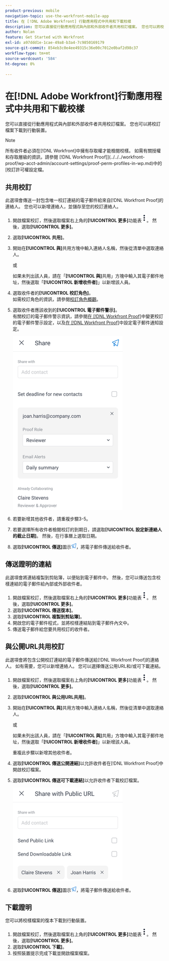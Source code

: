 ```yaml
---
product-previous: mobile
navigation-topic: use-the-workfront-mobile-app
title: 在 [!DNL Adobe Workfront] 行動應用程式中共用和下載校樣
description: 您可以直接從行動應用程式與內部和外部收件者共用校訂檔案。 您也可以將校訂檔案下載到行動裝置。
author: Nolan
feature: Get Started with Workfront
exl-id: a97ddd1e-1cae-49a8-b3a4-7c9850169179
source-git-commit: 854eb3c0e4ee49315c36e00c7012e0baf2d98c37
workflow-type: tm+mt
source-wordcount: '584'
ht-degree: 0%

---
```


# 在[!DNL Adobe Workfront]行動應用程式中共用和下載校樣

您可以直接從行動應用程式與內部和外部收件者共用校訂檔案。 您也可以將校訂檔案下載到行動裝置。

>[!NOTE]
>
>所有收件者必須在[!DNL Workfront]中擁有存取權才能檢閱校樣。 如需有關授權和存取層級的資訊，請參閱 [!DNL Workfront Proof]](../../../workfront-proof/wp-acct-admin/account-settings/proof-perm-profiles-in-wp.md)中的[校訂許可權設定檔。

## 共用校訂

此選項會傳送一封包含唯一校訂連結的電子郵件給來自[!DNL Workfront Proof]的連絡人。 您也可以新增連絡人，並儲存至您的校訂連絡人。

1. 開啟檔案校訂，然後選取檔案右上角的&#x200B;**[!UICONTROL 更多]**&#x200B;功能表![更多功能表](assets/mobile-verticalmoremenu-20x33.png)。 然後，選取&#x200B;**[!UICONTROL 更多]**。
1. 選取&#x200B;**[!UICONTROL 共用]**。
1. 開始在&#x200B;**[!UICONTROL 與]**&#x200B;共用方塊中輸入連絡人名稱，然後從清單中選取連絡人。

   或

   如果未列出該人員，請在「**[!UICONTROL 與]**&#x200B;共用」方塊中輸入其電子郵件地址，然後選取「**[!UICONTROL 新增收件者]**」以新增該人員。

1. 選取收件者的&#x200B;**[!UICONTROL 校訂角色]**。\
   如需校訂角色的資訊，請參閱[校訂角色概觀](../../../review-and-approve-work/proofing/proofing-overview/proof-roles.md)。
1. 選取收件者應該收到的&#x200B;**[!UICONTROL 電子郵件警示]**。\
   有關校訂的電子郵件警示資訊，請參閱[在 [!DNL Workfront Proof]](../../../workfront-proof/wp-emailsntfctns/email-alerts/change-email-alert-settings-wp.md)中變更校訂的電子郵件警示設定，以及[在 [!DNL Workfront Proof]](../../../workfront-proof/wp-emailsntfctns/email-alerts/config-email-notification-settings-wp.md)中設定電子郵件通知設定。

   ![共用熒幕](assets/mobile-shareproof-350x551.png)

1. 若要新增其他收件者，請重複步驟3-5。
1. 若要選擇所有收件者檢閱校訂的到期日，請選取&#x200B;**[!UICONTROL 設定新連絡人的截止日期]**。 然後，在行事曆上選取日期。
1. 選取&#x200B;**[!UICONTROL 傳送]**&#x200B;圖示![傳送圖示](assets/mobile-send-icon-25x26.png)，將電子郵件傳送給收件者。

## 傳送證明的連結

此選項會將連結複製到剪貼簿，以便貼到電子郵件中。 然後，您可以傳送包含校樣連結的電子郵件給內部或外部收件者。

1. 開啟檔案校訂，然後選取檔案右上角的&#x200B;**[!UICONTROL 更多]**&#x200B;功能表![更多功能表](assets/mobile-verticalmoremenu-20x33.png)。 然後，選取&#x200B;**[!UICONTROL 更多]**。
1. 選取&#x200B;**[!UICONTROL 傳送復本]**。
1. 選取&#x200B;**[!UICONTROL 複製到剪貼簿]**。
1. 開啟您的電子郵件程式，並將校樣連結貼到電子郵件內文中。
1. 傳送電子郵件給您要共用校訂的收件者。

## 與公開URL共用校訂

此選項會將包含公開校訂連結的電子郵件傳送給[!DNL Workfront Proof]的連絡人。 如有需要，您可以新增連絡人。 您可以選擇傳送公用URL和/或可下載連結。

1. 開啟檔案校訂，然後選取檔案右上角的&#x200B;**[!UICONTROL 更多]**&#x200B;功能表![更多功能表](assets/mobile-verticalmoremenu-20x33.png)。 然後，選取&#x200B;**[!UICONTROL 更多]**。
1. 選取&#x200B;**[!UICONTROL 與公用URL共用]**。
1. 開始在&#x200B;**[!UICONTROL 與]**&#x200B;共用方塊中輸入連絡人名稱，然後從清單中選取連絡人。

   或

   如果未列出該人員，請在「**[!UICONTROL 與]**&#x200B;共用」方塊中輸入其電子郵件地址，然後選取「**[!UICONTROL 新增收件者]**」以新增該人員。

   重複此步驟以新增其他收件者。

1. 選取&#x200B;**[!UICONTROL 傳送公開連結]**&#x200B;以允許收件者在[!DNL Workfront Proof]中開啟校訂檔案。
1. 選取&#x200B;**[!UICONTROL 傳送可下載連結]**&#x200B;以允許收件者下載校訂檔案。

   ![[!UICONTROL 與公用URL畫面共用]](assets/mobile-sharepublicurl-proof-350x296.png)

1. 選取&#x200B;**[!UICONTROL 傳送]**&#x200B;圖示![傳送圖示](assets/mobile-send-icon-25x26.png)，將電子郵件傳送給收件者。

## 下載證明

您可以將校樣檔案的復本下載到行動裝置。

1. 開啟檔案校訂，然後選取檔案右上角的&#x200B;**[!UICONTROL 更多]**&#x200B;功能表![更多功能表](assets/mobile-verticalmoremenu-20x33.png)。 然後，選取&#x200B;**[!UICONTROL 更多]**。
1. 選取&#x200B;**[!UICONTROL 下載]**。
1. 按照裝置提示完成下載並開啟檔案檔案。
